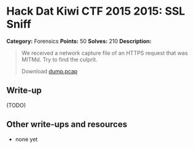 # Hack Dat Kiwi CTF 2015 2015: SSL Sniff

**Category:** Forensics
**Points:** 50
**Solves:** 210
**Description:**

> We received a network capture file of an HTTPS request that was MITMd. Try to find the culprit.
> 
> Download [dump.pcap](./dump.pcap)


## Write-up

(TODO)

## Other write-ups and resources

* none yet
